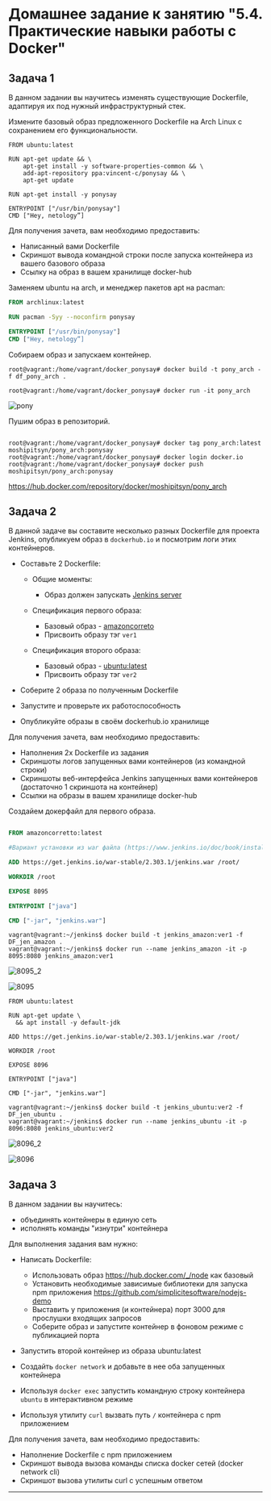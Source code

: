 # Домашнее задание к занятию "5.4. Практические навыки работы с Docker"

## Задача 1 

В данном задании вы научитесь изменять существующие Dockerfile, адаптируя их под нужный инфраструктурный стек.

Измените базовый образ предложенного Dockerfile на Arch Linux c сохранением его функциональности.

```text
FROM ubuntu:latest

RUN apt-get update && \
    apt-get install -y software-properties-common && \
    add-apt-repository ppa:vincent-c/ponysay && \
    apt-get update
 
RUN apt-get install -y ponysay

ENTRYPOINT ["/usr/bin/ponysay"]
CMD ["Hey, netology”]
```

Для получения зачета, вам необходимо предоставить:
- Написанный вами Dockerfile
- Скриншот вывода командной строки после запуска контейнера из вашего базового образа
- Ссылку на образ в вашем хранилище docker-hub

Заменяем ubuntu на arch, и менеджер пакетов apt на pacman: 

```Dockerfile
FROM archlinux:latest

RUN pacman -Syy --noconfirm ponysay

ENTRYPOINT ["/usr/bin/ponysay"]
CMD ["Hey, netology”]
```

Собираем образ и запускаем контейнер.
```
root@vagrant:/home/vagrant/docker_ponysay# docker build -t pony_arch -f df_pony_arch .

root@vagrant:/home/vagrant/docker_ponysay# docker run -it pony_arch
```

![pony](https://user-images.githubusercontent.com/72273610/132704491-86b5dd46-c87e-4108-8a1e-dd195e8123ae.JPG)


Пушим образ в репозиторий.
```

root@vagrant:/home/vagrant/docker_ponysay# docker tag pony_arch:latest moshipitsyn/pony_arch:ponysay
root@vagrant:/home/vagrant/docker_ponysay# docker login docker.io
root@vagrant:/home/vagrant/docker_ponysay# docker push moshipitsyn/pony_arch:ponysay
```

https://hub.docker.com/repository/docker/moshipitsyn/pony_arch


## Задача 2 

В данной задаче вы составите несколько разных Dockerfile для проекта Jenkins, опубликуем образ в `dockerhub.io` и посмотрим логи этих контейнеров.

- Составьте 2 Dockerfile:

    - Общие моменты:
        - Образ должен запускать [Jenkins server](https://www.jenkins.io/download/)
        
    - Спецификация первого образа:
        - Базовый образ - [amazoncorreto](https://hub.docker.com/_/amazoncorretto)
        - Присвоить образу тэг `ver1` 
    
    - Спецификация второго образа:
        - Базовый образ - [ubuntu:latest](https://hub.docker.com/_/ubuntu)
        - Присвоить образу тэг `ver2` 

- Соберите 2 образа по полученным Dockerfile
- Запустите и проверьте их работоспособность
- Опубликуйте образы в своём dockerhub.io хранилище

Для получения зачета, вам необходимо предоставить:
- Наполнения 2х Dockerfile из задания
- Скриншоты логов запущенных вами контейнеров (из командной строки)
- Скриншоты веб-интерфейса Jenkins запущенных вами контейнеров (достаточно 1 скриншота на контейнер)
- Ссылки на образы в вашем хранилище docker-hub

Создайем докерфайл для первого образа.

```dockerfile

FROM amazoncorretto:latest

#Вариант установки из war файла (https://www.jenkins.io/doc/book/installing/)

ADD https://get.jenkins.io/war-stable/2.303.1/jenkins.war /root/

WORKDIR /root

EXPOSE 8095

ENTRYPOINT ["java"]

CMD ["-jar", "jenkins.war"]
```
```
vagrant@vagrant:~/jenkins$ docker build -t jenkins_amazon:ver1 -f DF_jen_amazon .
vagrant@vagrant:~/jenkins$ docker run --name jenkins_amazon -it -p 8095:8080 jenkins_amazon:ver1
```

![8095_2](https://user-images.githubusercontent.com/72273610/133925987-3c0ac28f-f42b-46f3-b806-8032d21a80ca.JPG)

![8095](https://user-images.githubusercontent.com/72273610/133925989-56b4fb62-216d-4745-82c6-aa574e5e3878.JPG)

```
FROM ubuntu:latest

RUN apt-get update \
  && apt install -y default-jdk
  
ADD https://get.jenkins.io/war-stable/2.303.1/jenkins.war /root/

WORKDIR /root

EXPOSE 8096

ENTRYPOINT ["java"]

CMD ["-jar", "jenkins.war"]
```
```
vagrant@vagrant:~/jenkins$ docker build -t jenkins_ubuntu:ver2 -f DF_jen_ubuntu .
vagrant@vagrant:~/jenkins$ docker run --name jenkins_ubuntu -it -p 8096:8080 jenkins_ubuntu:ver2
```
![8096_2](https://user-images.githubusercontent.com/72273610/133926039-aea553f1-d1ed-4a5c-b7d9-c8dd45ddd882.JPG)

![8096](https://user-images.githubusercontent.com/72273610/133926041-45536352-3835-4854-8322-f8173d47e7be.JPG)




## Задача 3 

В данном задании вы научитесь:
- объединять контейнеры в единую сеть
- исполнять команды "изнутри" контейнера

Для выполнения задания вам нужно:
- Написать Dockerfile: 
    - Использовать образ https://hub.docker.com/_/node как базовый
    - Установить необходимые зависимые библиотеки для запуска npm приложения https://github.com/simplicitesoftware/nodejs-demo
    - Выставить у приложения (и контейнера) порт 3000 для прослушки входящих запросов  
    - Соберите образ и запустите контейнер в фоновом режиме с публикацией порта

- Запустить второй контейнер из образа ubuntu:latest 
- Создайть `docker network` и добавьте в нее оба запущенных контейнера
- Используя `docker exec` запустить командную строку контейнера `ubuntu` в интерактивном режиме
- Используя утилиту `curl` вызвать путь `/` контейнера с npm приложением  

Для получения зачета, вам необходимо предоставить:
- Наполнение Dockerfile с npm приложением
- Скриншот вывода вызова команды списка docker сетей (docker network cli)
- Скриншот вызова утилиты curl с успешным ответом

---
